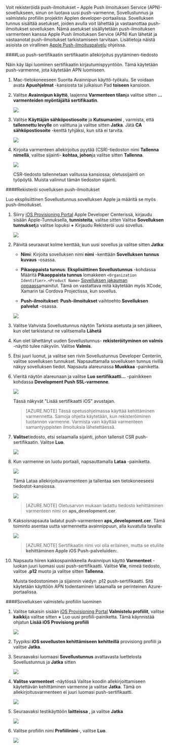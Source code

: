 

Voit rekisteröidä push-ilmoitukset – Apple Push ilmoituksen Service (APN)-sovellukseen, sinun on luotava uusi push-varmenne, Sovellustunnus ja valmistelu profiilin projektin Applen developer-portaalissa. Sovelluksen tunnus sisältää asetukset, joiden avulla voit lähettää ja vastaanottaa push-ilmoitukset sovelluksen. Nämä asetukset sisällytetään push-ilmoituksen varmenteen kanssa Apple Push ilmoituksen Service (APN) Kun lähetät ja vastaanotat push-ilmoitukset tarkistamiseen tarvitaan. Lisätietoja näistä asioista on virallinen [Apple Push-ilmoituspalvelu](http://go.microsoft.com/fwlink/p/?LinkId=272584) ohjeissa.


####<a name="generate-the-certificate-signing-request-file-for-the-push-certificate"></a>Luo push-sertifikaatin sertifikaatin allekirjoitus pyytäminen-tiedosto

Näin käy läpi luominen sertifikaatin kirjautumispyyntöön. Tämä käytetään push-varmenne, jota käytetään APN luomiseen.

1. Mac-tietokoneeseen Suorita Avainnipun käyttö-työkalu. Se voidaan avata **Apuohjelmat** -kansiosta tai julkaisun Pad **toiseen** kansioon.

2. Valitse **Avainnipun käyttö**, laajenna **Varmenteen tilan**ja valitse sitten **... varmenteiden myöntäjältä sertifikaatin**.

    ![](./media/notification-hubs-xamarin-enable-apple-push-notifications/notification-hubs-request-cert-from-ca.png)

3. Valitse **Käyttäjän sähköpostiosoite** ja **Kutsumanimi** , varmista, että **tallennettu levylle** on valittuna ja valitse sitten **Jatka**. Jätä **CA sähköpostiosoite** -kenttä tyhjäksi, kun sitä ei tarvita.

    ![](./media/notification-hubs-xamarin-enable-apple-push-notifications/notification-hubs-csr-info.png)

4. Kirjoita varmenteen allekirjoitus pyytää (CSR)-tiedoston nimi **Tallenna nimellä**, valitse sijainti- **kohtaa, johon**ja valitse sitten **Tallenna**.

    ![](./media/notification-hubs-xamarin-enable-apple-push-notifications/notification-hubs-save-csr.png)

    CSR-tiedosto tallennetaan valitussa kansiossa; oletussijainti on työpöytä. Muista valinnut tämän tiedoston sijainti.


####<a name="register-your-app-for-push-notifications"></a>Rekisteröi sovelluksen push-ilmoitukset

Luo eksplisiittinen Sovellustunnus sovelluksen Apple ja määritä se myös push-ilmoitukset.  

1. Siirry [iOS Provisioning Portal](http://go.microsoft.com/fwlink/p/?LinkId=272456) Apple Developer Centerissä, kirjaudu sisään Apple-Tunnuksella, **tunnisteita**, valitse sitten Valitse **Sovelluksen tunnukset**ja valitse lopuksi **+** Kirjaudu Rekisteröi uusi sovellus.

    ![](./media/notification-hubs-xamarin-enable-apple-push-notifications/notification-hubs-ios-appids.png)

2. Päivitä seuraavat kolme kenttää, kun uusi sovellus ja valitse sitten **Jatka**:

    * **Nimi**: Kirjoita sovelluksen nimi **nimi** -kenttään **Sovelluksen tunnus kuvaus** -osassa.

    * **Pikaoppaista tunnus**: **Eksplisiittinen Sovellustunnus** -kohdassa Määritä **Pikaoppaista tunnus** lomakkeen `<Organization Identifier>.<Product Name>` [Sovelluksen jakauman oppaassa](https://developer.apple.com/library/mac/documentation/IDEs/Conceptual/AppDistributionGuide/ConfiguringYourApp/ConfiguringYourApp.html#//apple_ref/doc/uid/TP40012582-CH28-SW8)mainitut. Tämä on vastattava mitä käytetään myös XCode, Xamarin tai Cordova Projectissa, kun sovellus.

    * **Push-ilmoitukset**: **Push-ilmoitukset** vaihtoehto **Sovelluksen palvelut** -osassa.

    ![](./media/notification-hubs-xamarin-enable-apple-push-notifications/notification-hubs-new-appid-info.png)

3.  Valitse Vahvista Sovellustunnus näytön Tarkista asetusta ja sen jälkeen, kun olet tarkistanut ne valitsemalla **Lähetä**

4.  Kun olet lähettänyt uuden Sovellustunnus- **rekisteröityminen on valmis** -näyttö tulee näkyviin. Valitse **Valmis**.

5. Etsi juuri luonut, ja valitse sen rivin Sovellustunnus Developer Centeriin, valitse sovelluksen tunnukset. Napsauttamalla sovelluksen tunnus rivillä näkyy sovelluksen tiedot. Napsauta alareunassa **Muokkaa** -painiketta.

6. Vieritä näytön alareunaan ja valitse **Luo sertifikaatti...** -painikkeen kohdassa **Development Push SSL-varmenne**.

    ![](./media/notification-hubs-xamarin-enable-apple-push-notifications/notification-hubs-appid-create-cert.png)

    Tässä näkyvät "Lisää sertifikaatti iOS" avustajan.

    > [AZURE.NOTE] Tässä opetusohjelmassa käyttää kehittäminen varmennetta. Samoja ohjeita käytetään, kun rekisteröiminen tuotannon varmenne. Varmista vain käyttää varmenteen samantyyppisten ilmoituksia lähetettäessä.

7. **Valitse**tiedosto, etsi selaamalla sijainti, johon tallensit CSR push-sertifikaatin. Valitse **Luo**.

    ![](./media/notification-hubs-xamarin-enable-apple-push-notifications/notification-hubs-appid-cert-choose-csr.png)

8. Kun varmenne on luotu portaali, napsauttamalla **Lataa** -painiketta.

    ![](./media/notification-hubs-xamarin-enable-apple-push-notifications/notification-hubs-appid-download-cert.png)

    Tämä Lataa allekirjoitusvarmenteen ja tallentaa sen tietokoneeseesi tiedostot-kansiossa.

    ![](./media/notification-hubs-enable-apple-push-notifications/notification-hubs-cert-downloaded.png)

    > [AZURE.NOTE] Oletusarvon mukaan ladattu tiedosto kehittäminen varmenteen nimi on **aps_development.cer**.

9. Kaksoisnapsauta ladatut push-varmenteen **aps_development.cer**. Tämä toiminto asentaa uutta varmennetta avainnippuun, alla kuvatulla tavalla:

    ![](./media/notification-hubs-xamarin-enable-apple-push-notifications/notification-hubs-cert-in-keychain.png)

    > [AZURE.NOTE] Sertifikaatin nimi voi olla erilainen, mutta se etuliite **kehittäminen Apple iOS Push-palveluiden:**.

10. Napsauta hiiren kakkospainikkeella Avainnipun käyttö **Varmenteet** -luokan juuri luomasi uusi push-sertifikaatti. Valitse **Vie**, nimeä tiedosto, valitse **.p12** muoto ja valitse sitten **Tallenna**.

    Muista tiedostonimen ja sijainnin viedyn .p12 push-sertifikaatti. Sitä käytetään käyttöön APN todentaminen lataamalla se perinteinen Azure-portaalissa.



####<a name="create-a-provisioning-profile-for-the-app"></a>Sovelluksen valmistelu profiilin luominen

1. Valitse takaisin sisään <a href="http://go.microsoft.com/fwlink/p/?LinkId=272456" target="_blank">iOS Provisioning Portal</a> **Valmistelu profiilit**, valitse **kaikki**ja valitse sitten **+** Luo uusi profiili-painiketta. Tämä käynnistää ohjatun **Lisää iOS Provisiong profiili**

    ![](./media/notification-hubs-xamarin-enable-apple-push-notifications/notification-hubs-new-provisioning-profile.png)

2. Tyypiksi **iOS sovellusten kehittämiseen** **kehitteillä** provisiong profiili ja valitse **Jatka**.


3. Seuraavaksi luomaasi **Sovellustunnus** avattavasta luettelosta Sovellustunnus ja **Jatka** sitten

    ![](./media/notification-hubs-xamarin-enable-apple-push-notifications/notification-hubs-select-appid-for-provisioning.png)


4. **Valitse varmenteet** -näytössä Valitse koodin allekirjoittamiseen käytettävän kehittäminen varmenne ja valitse **Jatka**. Tämä on allekirjoitusvarmenteen ei juuri luomasi push-sertifikaatti.

    ![](./media/notification-hubs-xamarin-enable-apple-push-notifications/notification-hubs-provisioning-select-cert.png)


5. Seuraavaksi testikäyttöön **laitteissa** , ja valitse **Jatka**

    ![](./media/notification-hubs-xamarin-enable-apple-push-notifications/notification-hubs-provisioning-select-devices.png)


6. Valitse profiilin nimi **Profiilinimi**-, valitse **Luo**.

    ![](./media/notification-hubs-xamarin-enable-apple-push-notifications/notification-hubs-provisioning-name-profile.png)
